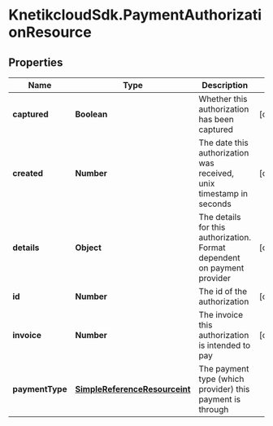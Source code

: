 # KnetikcloudSdk.PaymentAuthorizationResource

## Properties
Name | Type | Description | Notes
------------ | ------------- | ------------- | -------------
**captured** | **Boolean** | Whether this authorization has been captured | [optional] 
**created** | **Number** | The date this authorization was received, unix timestamp in seconds | [optional] 
**details** | **Object** | The details for this authorization. Format dependent on payment provider | [optional] 
**id** | **Number** | The id of the authorization | [optional] 
**invoice** | **Number** | The invoice this authorization is intended to pay | [optional] 
**paymentType** | [**SimpleReferenceResourceint**](SimpleReferenceResourceint.md) | The payment type (which provider) this payment is through | 


